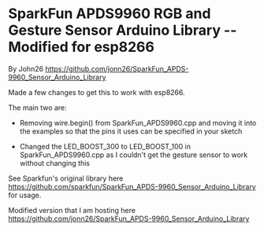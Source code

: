 SparkFun APDS9960 RGB and Gesture Sensor Arduino Library -- Modified for esp8266 
=========================================================
By John26
https://github.com/jonn26/SparkFun_APDS-9960_Sensor_Arduino_Library



Made a few changes to get this to work with esp8266.

The main two are:
* Removing wire.begin() from SparkFun_APDS9960.cpp and moving it into the examples so that the pins it uses can be specified in your sketch

* Changed the LED_BOOST_300 to LED_BOOST_100 in SparkFun_APDS9960.cpp as I couldn't get the gesture sensor to work without changing this

See Sparkfun's original library here https://github.com/sparkfun/SparkFun_APDS-9960_Sensor_Arduino_Library for usage.



Modified version that I am hosting here https://github.com/jonn26/SparkFun_APDS-9960_Sensor_Arduino_Library
